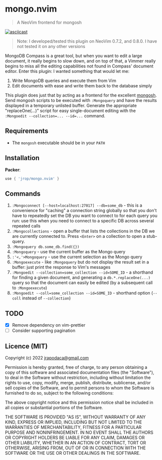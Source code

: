 # mongo.nvim

> A NeoVim frontend for mongosh

[![asciicast](https://asciinema.org/a/MHHlLdHfIGkA6Sswtp4PfW9E0.svg)](https://asciinema.org/a/MHHlLdHfIGkA6Sswtp4PfW9E0)

> Note: I developed/tested this plugin on NeoVim 0.7.2, and 0.8.0. I have not
> tested it on any other versions

MongoDB Compass is a great tool, but when you want to edit a large document, it
really begins to slow down, and on top of that, a Vimmer really begins to miss
all the editing capabilities not found in Compass' document editor. Enter this
plugin: I wanted something that would let me:

1. Write MongoDB queries and execute them from Vim
2. Edit documents with ease and write them back to the database simply

This plugin does just that by acting as a frontend for the excellent
[mongosh](https://www.mongodb.com/docs/mongodb-shell/write-scripts/). Send
mongosh scripts to be executed with `:Mongoquery` and have the results displayed
in a temporary unlisted buffer. Generate the appropriate "replaceOne(...)"
script for easy single-document editing with the `:Mongoedit --collection=... --id=...`
command.

## Requirements

- The `mongosh` executable should be in your `PATH`

## Installation

**Packer**:

```lua
use { 'jrop/mongo.nvim' }
```

## Commands

1. `:Mongoconnect [--host=localhost:27017] --db=some_db` - this is a convenience
   for "caching" a connection string globally so that you don't have to
   repeatedly set the DB you want to connect to for each query you run: use this
   when you need to connect to a specific DB across several repeated calls
2. `:Mongocollections` - open a buffer that lists the collections in the DB we
   are currently connected to. Press `<Enter>` on a collection to open a
   stub-query.
3. `:Mongoquery db.some_db.find({})`
4. `:Mongoquery` - use the current buffer as the Mongo query
5. `:'<,'>Mongoquery` - use the current selection as the Mongo query
6. `:Mongoexecute` - like `:Mongoquery` but do not display the result set in a
   buffer: just print the response to Vim's messages
7. `:Mongoedit --collection=some_collection --id=SOME_ID` - a shorthand for
   finding a given document, and generating a `db.*.replaceOne(...)` query so
   that the document can easily be edited (by a subsequent call to
   `:Mongoexecute`)
8. `:Mongoedit --coll=some_collection --id=SOME_ID` - shorthand option (`--coll`
   instead of `--collection`)

## TODO

- [X] Remove dependency on vim-prettier
- [ ] Consider supporting pagination

## Licence (MIT)

Copyright (c) 2022 <jrapodaca@gmail.com>

Permission is hereby granted, free of charge, to any person obtaining a copy
of this software and associated documentation files (the "Software"), to deal
in the Software without restriction, including without limitation the rights
to use, copy, modify, merge, publish, distribute, sublicense, and/or sell
copies of the Software, and to permit persons to whom the Software is
furnished to do so, subject to the following conditions:

The above copyright notice and this permission notice shall be included in all
copies or substantial portions of the Software.

THE SOFTWARE IS PROVIDED "AS IS", WITHOUT WARRANTY OF ANY KIND, EXPRESS OR
IMPLIED, INCLUDING BUT NOT LIMITED TO THE WARRANTIES OF MERCHANTABILITY,
FITNESS FOR A PARTICULAR PURPOSE AND NONINFRINGEMENT. IN NO EVENT SHALL THE
AUTHORS OR COPYRIGHT HOLDERS BE LIABLE FOR ANY CLAIM, DAMAGES OR OTHER
LIABILITY, WHETHER IN AN ACTION OF CONTRACT, TORT OR OTHERWISE, ARISING FROM,
OUT OF OR IN CONNECTION WITH THE SOFTWARE OR THE USE OR OTHER DEALINGS IN THE
SOFTWARE.
